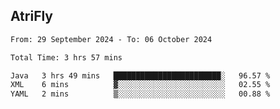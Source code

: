 ## AtriFly

<!--START_SECTION:waka-->

```txt
From: 29 September 2024 - To: 06 October 2024

Total Time: 3 hrs 57 mins

Java   3 hrs 49 mins   ████████████████████████░   96.57 %
XML    6 mins          ▓░░░░░░░░░░░░░░░░░░░░░░░░   02.55 %
YAML   2 mins          ▒░░░░░░░░░░░░░░░░░░░░░░░░   00.88 %
```

<!--END_SECTION:waka-->

